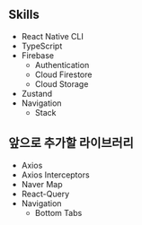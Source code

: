 ## Skills
- React Native CLI
- TypeScript
- Firebase
    - Authentication
    - Cloud Firestore
    - Cloud Storage
- Zustand
- Navigation
    - Stack

## 앞으로 추가할 라이브러리
- Axios
- Axios Interceptors
- Naver Map
- React-Query
- Navigation
    - Bottom Tabs

